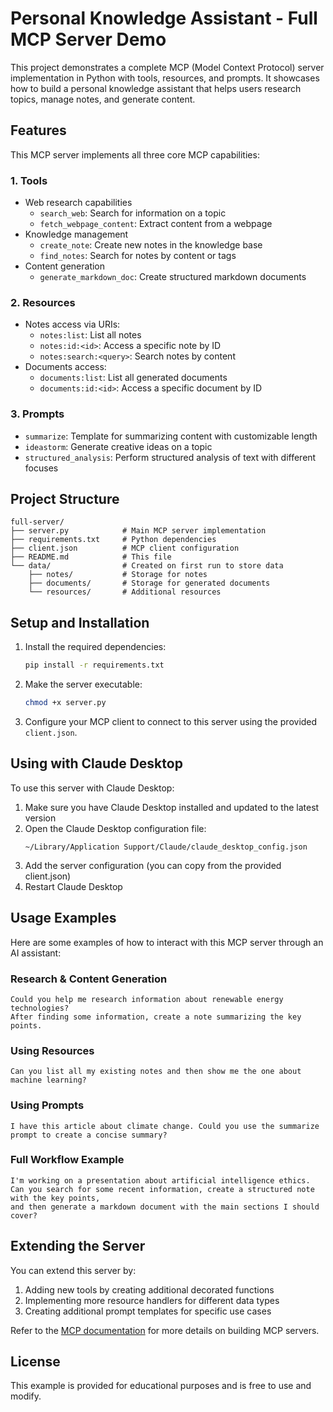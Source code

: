 # Personal Knowledge Assistant - Full MCP Server Demo

This project demonstrates a complete MCP (Model Context Protocol) server implementation in Python with tools, resources, and prompts. It showcases how to build a personal knowledge assistant that helps users research topics, manage notes, and generate content.

## Features

This MCP server implements all three core MCP capabilities:

### 1. Tools
- Web research capabilities
  - `search_web`: Search for information on a topic
  - `fetch_webpage_content`: Extract content from a webpage
- Knowledge management
  - `create_note`: Create new notes in the knowledge base
  - `find_notes`: Search for notes by content or tags
- Content generation
  - `generate_markdown_doc`: Create structured markdown documents

### 2. Resources
- Notes access via URIs:
  - `notes:list`: List all notes
  - `notes:id:<id>`: Access a specific note by ID
  - `notes:search:<query>`: Search notes by content
- Documents access:
  - `documents:list`: List all generated documents
  - `documents:id:<id>`: Access a specific document by ID

### 3. Prompts
- `summarize`: Template for summarizing content with customizable length
- `ideastorm`: Generate creative ideas on a topic
- `structured_analysis`: Perform structured analysis of text with different focuses

## Project Structure

```
full-server/
├── server.py            # Main MCP server implementation
├── requirements.txt     # Python dependencies
├── client.json          # MCP client configuration
├── README.md            # This file
└── data/                # Created on first run to store data
    ├── notes/           # Storage for notes
    ├── documents/       # Storage for generated documents
    └── resources/       # Additional resources
```

## Setup and Installation

1. Install the required dependencies:
   ```bash
   pip install -r requirements.txt
   ```

2. Make the server executable:
   ```bash
   chmod +x server.py
   ```

3. Configure your MCP client to connect to this server using the provided `client.json`.

## Using with Claude Desktop

To use this server with Claude Desktop:

1. Make sure you have Claude Desktop installed and updated to the latest version
2. Open the Claude Desktop configuration file:
   ```
   ~/Library/Application Support/Claude/claude_desktop_config.json
   ```
3. Add the server configuration (you can copy from the provided client.json)
4. Restart Claude Desktop

## Usage Examples

Here are some examples of how to interact with this MCP server through an AI assistant:

### Research & Content Generation
```
Could you help me research information about renewable energy technologies? 
After finding some information, create a note summarizing the key points.
```

### Using Resources
```
Can you list all my existing notes and then show me the one about machine learning?
```

### Using Prompts
```
I have this article about climate change. Could you use the summarize prompt to create a concise summary?
```

### Full Workflow Example
```
I'm working on a presentation about artificial intelligence ethics. 
Can you search for some recent information, create a structured note with the key points, 
and then generate a markdown document with the main sections I should cover?
```

## Extending the Server

You can extend this server by:

1. Adding new tools by creating additional decorated functions
2. Implementing more resource handlers for different data types
3. Creating additional prompt templates for specific use cases

Refer to the [MCP documentation](https://modelcontextprotocol.io/) for more details on building MCP servers.

## License

This example is provided for educational purposes and is free to use and modify.
